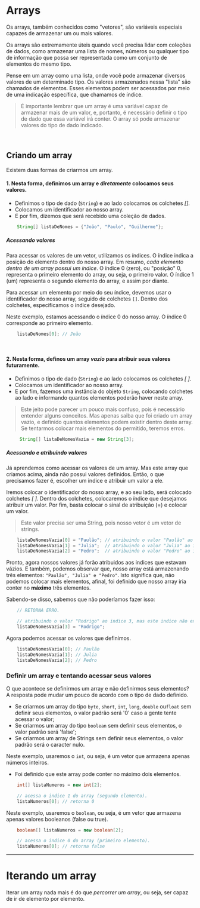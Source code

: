 # Arrays 
Os arrays, também conhecidos como "vetores", são variáveis especiais capazes de armazenar um ou mais valores.

Os arrays são extremamente úteis quando você precisa lidar com coleções de dados, como armazenar uma lista de nomes, números ou qualquer tipo de informação que possa ser representada como um conjunto de elementos do mesmo tipo.

Pense em um array como uma lista, onde você pode armazenar diversos valores de um determinado tipo. Os valores armazenados nessa "lista" são chamados de elementos. Esses elementos podem ser acessados por meio de uma indicação específica, que chamamos de índice.
> É importante lembrar que um array é uma variável capaz de armazenar mais de um valor, e, portanto, é necessário definir o tipo de dado que essa variável irá conter. O array só pode armazenar valores do tipo de dado indicado.

</br>

## Criando um array
Existem duas formas de criarmos um array. 

#### 1. Nesta forma, definimos um array e _diretamente_ colocamos seus valores.
- Definimos o tipo de dado (`String`) e ao lado colocamos os colchetes _[]_. 
- Colocamos um identificador ao nosso array. 
- E por fim, dizemos que será recebido uma coleção de dados. 
```java
    String[] listaDeNomes = {"João", "Paulo", "Guilherme"}; 
```

##### Acessando valores 
Para acessar os valores de um vetor, utilizamos os índices. O índice indica a posição do elemento dentro do nosso array. Em resumo, _cada elemento dentro de um array possui um índice_. O índice 0 (zero), ou "posição" 0, representa o primeiro elemento do array, ou seja, o primeiro valor. O índice 1 (um) representa o segundo elemento do array, e assim por diante.

Para acessar um elemento por meio do seu índice, devemos usar o identificador do nosso array, seguido de colchetes `[]`. Dentro dos colchetes, especificamos o índice desejado.

Neste exemplo, estamos acessando o índice 0 do nosso array. O índice 0 corresponde ao primeiro elemento.
```java
    listaDeNomes[0]; // João
```

</br>

#### 2. Nesta forma, definos um array _vazio_ para atribuir seus valores futuramente. 
- Definimos o tipo de dado (`String`) e ao lado colocamos os colchetes _[ ]_. 
- Colocamos um identificador ao nosso array. 
- E por fim, fazemos uma instância do objeto `String`, colocando colchetes ao lado e informando quantos elementos poderão haver neste array. 
> Este jeito pode parecer um pouco mais confuso, pois é necessário entender alguns conceitos. Mas apenas saiba que foi criado um array vazio, e definido quantos elementos podem existir dentro deste array. Se tentarmos colocar mais elementos do permitido, teremos erros. 

```java
     String[] listaDeNomesVazia = new String[3];
```

##### Acessando e atribuindo valores
Já aprendemos como acessar os valores de um array. Mas este array que criamos acima, ainda não possui valores definidos. Então, o que precisamos fazer é, escolher um indice e atribuir um valor a ele. 

Iremos colocar o identificador do nosso array, e ao seu lado, será colocado colchetes _[ ]_. Dentro dos colchetes, colocaremos o índice que desejamos atribuir um valor. Por fim, basta colocar o sinal de atribuição (=) e colocar um valor. 
> Este valor precisa ser uma String, pois nosso vetor é um vetor de strings. 
```java
    listaDeNomesVazia[0] = "Paulão"; // atribuindo o valor "Paulão" ao indice 0. 
    listaDeNomesVazia[1] = "Julia";  // atribuindo o valor "Julia" ao indice 1.
    listaDeNomesVazia[2] = "Pedro";  // atribuindo o valor "Pedro" ao indice 2. 
```

Pronto, agora nossos valores já forão atribuidos aos indices que estavam vázios. 
E também, podemos observar que, nosso array está armazenando três elementos: `"Paulão", "Julia" e "Pedro"`.
Isto significa que, não podemos colocar mais elementos, afinal, foi definido que nosso array iria conter no __máximo__ três elementos. 

Sabendo-se disso, sabemos que não poderíamos fazer isso: 
```java
    // RETORNA ERRO. 

    // atribuindo o valor "Rodrigo" ao indice 3, mas este indice não existe. 
    listaDeNomesVazia[3] = "Rodrigo"; 
```

Agora podemos acessar os valores que definimos. 
```java
    listaDeNomesVazia[0]; // Paulão
    listaDeNomesVazia[1]; // Julia
    listaDeNomesVazia[2]; // Pedro
```


### Definir um array e tentando acessar seus valores
O que acontece se definirmos um array e não definirmos seus elementos? A resposta pode mudar um pouco de acordo com o tipo de dado definido. 
- Se criarmos um array do tipo `byte`, `short`, `int`, `long`, `double` ou`float` sem definir seus elementos, o valor padrão será '0' caso a gente tente acessar o valor;
- Se criarmos um array do tipo `boolean` sem definir seus elementos, o valor padrão será 'false';
- Se criarmos um array de Strings sem definir seus elementos, o valor padrão será o caracter nulo. 

Neste exemplo, usaremos o `int`, ou seja, é um vetor que armazena apenas números inteiros.
- Foi definido que este array pode conter no máximo dois elementos.  
```java
    int[] listaNumeros = new int[2];  

    // acessa o indice 1 do array (segundo elemento). 
    listaNumeros[0]; // retorna 0 
```

Neste exemplo, usaremos o `boolean`, ou seja, é um vetor que armazena apenas valores booleanos (false ou true).
```java
    boolean[] listaNumeros = new boolean[2];  

    // acessa o indice 0 do array (primeiro elemento). 
    listaNumeros[0]; // retorna false 
```

_______________________________________________________________

# Iterando um array
Iterar um array nada mais é do que _percorrer um array_, ou seja, ser capaz de ir de elemento por elemento. 

